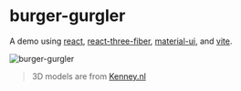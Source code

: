 # burger-gurgler

A demo using [react](https://reactjs.org/), [react-three-fiber](https://github.com/pmndrs/react-three-fiber), [material-ui](https://material-ui.com/), and [vite](https://vitejs.dev/).

![burger-gurgler](https://user-images.githubusercontent.com/6222358/115240743-a5717b00-a152-11eb-8ade-32146748c382.gif)

> 3D models are from [Kenney.nl](https://www.kenney.nl/)
